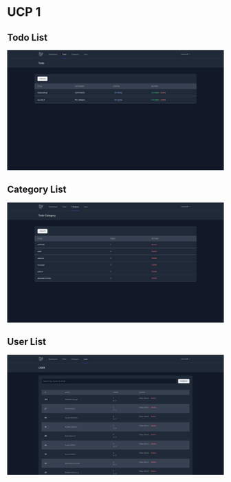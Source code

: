 # UCP 1


## Todo List
![alt text](screenshot/ucp1/todolist.png)

## Category List
![alt text](screenshot/ucp1/categorylist.png) 

## User List
![alt text](screenshot/ucp1/userlist.png) 
